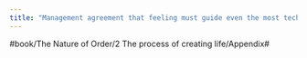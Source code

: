 ```yaml
---
title: "Management agreement that feeling must guide even the most technical aspects of construction"
---
```


>   

#book/The Nature of Order/2 The process of creating life/Appendix#